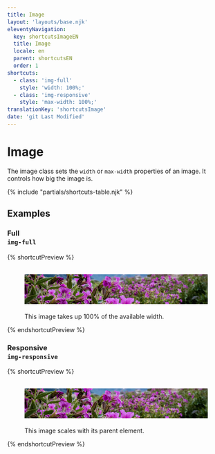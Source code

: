 ```yaml
---
title: Image
layout: 'layouts/base.njk'
eleventyNavigation:
  key: shortcutsImageEN
  title: Image
  locale: en
  parent: shortcutsEN
  order: 1
shortcuts:
  - class: 'img-full'
    style: 'width: 100%;'
  - class: 'img-responsive'
    style: 'max-width: 100%;'
translationKey: 'shortcutsImage'
date: 'git Last Modified'
---
```


# Image

The image class sets the `width` or `max-width` properties of an image. It controls how big the image is.

{% include "partials/shortcuts-table.njk" %}

## Examples

### Full<br/>`img-full`

{% shortcutPreview %}

<figure>
  <img src="/images/common/css-shortcuts/image-example.png" alt="A horizontal banner with purple flowers." class="img-full"/>
  <figcaption>This image takes up 100% of the available width.</figcaption>
</figure>
{% endshortcutPreview %}

### Responsive<br/>`img-responsive`

{% shortcutPreview %}

<figure class="container-md">
  <img src="/images/common/css-shortcuts/image-example.png" alt="A horizontal banner with purple flowers." class="img-responsive"/>
  <figcaption>This image scales with its parent element.</figcaption>
</figure>
{% endshortcutPreview %}
